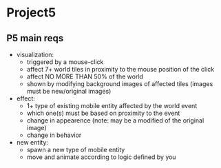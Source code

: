 # Project5

## P5 main reqs

* visualization:
  * triggered by a mouse-click
  * affect 7+ world tiles in proximity to the mouse position of the click
  * affect NO MORE THAN 50% of the world 
  * shown by modifying background images of affected tiles (images must be new/original images)
* effect:
  * 1+ type of existing mobile entity affected by the world event
  * which one(s) must be based on proximity to the event 
  * change in appearence (note: may be a modified of the original image)
  * change in behavior 
* new entity:
  * spawn a new type of mobile entity 
  * move and animate according to logic defined by you
